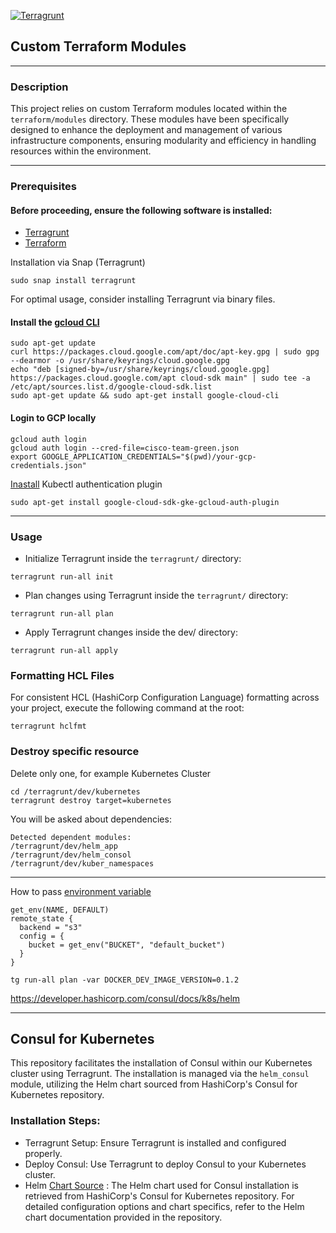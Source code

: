 [![Terragrunt](https://github.com/DTG-cisco/devops-team-green-2/actions/workflows/terragrant.yml/badge.svg?branch=main)](https://github.com/DTG-cisco/devops-team-green-2/actions/workflows/terragrant.yml)
## Custom Terraform Modules

---------------------------
### Description

This project relies on custom Terraform modules located within the `terraform/modules` directory. These modules have been specifically designed to enhance the deployment and management of various infrastructure components, ensuring modularity and efficiency in handling resources within the environment.

---------------------------

### Prerequisites
#### Before proceeding, ensure the following software is installed:

- [Terragrunt](https://terragrunt.gruntwork.io/docs/getting-started/install/) 
- [Terraform](https://developer.hashicorp.com/terraform/install)

Installation via Snap (Terragrunt)
```shell
sudo snap install terragrunt
```
For optimal usage, consider installing Terragrunt via binary files.

#### Install the [ gcloud CLI](https://cloud.google.com/sdk/docs/install#deb)
```shell
sudo apt-get update
curl https://packages.cloud.google.com/apt/doc/apt-key.gpg | sudo gpg --dearmor -o /usr/share/keyrings/cloud.google.gpg
echo "deb [signed-by=/usr/share/keyrings/cloud.google.gpg] https://packages.cloud.google.com/apt cloud-sdk main" | sudo tee -a /etc/apt/sources.list.d/google-cloud-sdk.list
sudo apt-get update && sudo apt-get install google-cloud-cli
```

#### Login to GCP locally 
```shell
gcloud auth login
gcloud auth login --cred-file=cisco-team-green.json
export GOOGLE_APPLICATION_CREDENTIALS="$(pwd)/your-gcp-credentials.json"
```

[Inastall](https://cloud.google.com/blog/products/containers-kubernetes/kubectl-auth-changes-in-gke) Kubectl authentication plugin 
```shell
sudo apt-get install google-cloud-sdk-gke-gcloud-auth-plugin
```
---------------------------
### Usage
- Initialize Terragrunt inside the `terragrunt/` directory:
```shell
terragrunt run-all init
```

- Plan changes using Terragrunt inside the `terragrunt/` directory:
```shell
terragrunt run-all plan
```

- Apply Terragrunt changes inside the dev/ directory:
```shell
terragrunt run-all apply
```

### Formatting HCL Files
For consistent HCL (HashiCorp Configuration Language) formatting across your project, execute the following command at the root:
```shell
terragrunt hclfmt
```

### Destroy specific resource 
Delete only one, for example Kubernetes Cluster 
```shell
cd /terragrunt/dev/kubernetes
terragrunt destroy target=kubernetes
```

You will be asked about dependencies:
```text
Detected dependent modules:
/terragrunt/dev/helm_app
/terragrunt/dev/helm_consol
/terragrunt/dev/kuber_namespaces
```
----------------------
How to pass [environment variable ](https://terragrunt.gruntwork.io/docs/reference/built-in-functions/#get_env)
```text
get_env(NAME, DEFAULT)
remote_state {
  backend = "s3"
  config = {
    bucket = get_env("BUCKET", "default_bucket")
  }
}
```

```shell
tg run-all plan -var DOCKER_DEV_IMAGE_VERSION=0.1.2
```
https://developer.hashicorp.com/consul/docs/k8s/helm

-------------------------
## Consul for Kubernetes

This repository facilitates the installation of Consul within our Kubernetes cluster using Terragrunt. 
The installation is managed via the `helm_consul` module, utilizing the Helm chart sourced from HashiCorp's Consul for Kubernetes repository.

### Installation Steps:
- Terragrunt Setup:
Ensure Terragrunt is installed and configured properly. 
- Deploy Consul:
Use Terragrunt to deploy Consul to your Kubernetes cluster.
- Helm [Chart Source](https://github.com/hashicorp/consul-k8s) :
The Helm chart used for Consul installation is retrieved from HashiCorp's Consul for Kubernetes repository. 
For detailed configuration options and chart specifics, refer to the Helm chart documentation provided in the repository.


